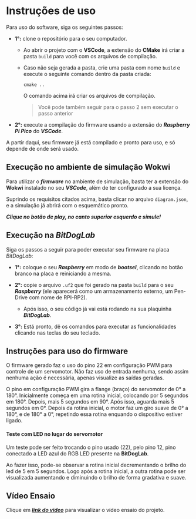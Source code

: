 # Instruções de uso

Para uso do software, siga os seguintes passos:

- **1°:** clone o repositório para o seu computador.

    - Ao abrir o projeto com o **VSCode**, a extensão do **CMake** irá criar a pasta ``build`` para você com os arquivos de compilação.

    - Caso não seja gerada a pasta, crie uma pasta com nome `build` e execute o seguinte comando dentro da pasta criada:
        
        ``cmake ..``

        O comando acima irá criar os arquivos de compilação.
        
        > Você pode também seguir para o passo 2 sem executar o passo anterior

- **2°:** execute a compilação do firmware usando a extensão do ***Raspberry Pi Pico*** do ***VSCode***.

A partir daqui, seu firmware já está compilado e pronto para uso, e só depende de onde será usado.

## Execução no ambiente de simulação Wokwi

Para utilizar o ***firmware*** no ambiente de simulação, basta ter a extensão do **Wokwi** instalado no seu ***VSCode***, além de ter configurado a sua licença.

Suprindo os requisitos citados acima, basta clicar no arquivo `diagram.json`, e a simulação já abrirá com o esquemático pronto.

***Clique no botão de play, no canto superior esquerdo e simule!***

## Execução na *BitDogLab*

Siga os passos a seguir para poder executar seu firmware na placa *BitDogLab*:

- **1°:** coloque o seu ***Raspberry*** em modo de ***bootsel***, clicando no botão branco na placa e reiniciando a mesma.

- **2°:** copie o arquivo `.uf2` que foi gerado na pasta `build` para o seu ***Raspberry*** (ele aparecerá como um armazenamento externo, um Pen-Drive com nome de RPI-RP2).

    - Após isso, o seu código já vai está rodando na sua plaquinha ***BitDogLab***.

- **3°:** Está pronto, dê os comandos para executar as funcionalidades clicando nas teclas do seu teclado.

## Instruções para uso do firmware

O firmware gerado faz o uso do pino 22 em configuração PWM para controle de um servomotor. Não faz uso de entrada nenhuma, sendo assim nenhuma ação é necessária, apenas visualize as saídas geradas.

O pino em configuração PWM gira a flange (braço) do servomotor de 0° a 180°. Inicialmente começa em uma rotina inicial, colocando por 5 segundos em 180°. Depois, mais 5 segundos em 90°. Após isso, aguarda mais 5 segundos em 0°. Depois da rotina inicial, o motor faz um giro suave de 0° a 180°, e de 180° a 0°, repetindo essa rotina enquando o dispositivo estiver ligado.

#### Teste com LED no lugar do servomotor

Um teste pode ser feito trocando o pino usado (22), pelo pino 12, pino conectado a LED azul do RGB LED presente na **BitDogLab**.

Ao fazer isso, pode-se observar a rotina inicial decrementando o brilho do led de 5 em 5 segundos. Logo após a rotina inicial, a outra rotina pode ser visualizada aumentando e diminuindo o brilho de forma gradativa e suave.

## Vídeo Ensaio

Clique em ***[link do video](https://drive.google.com/file/d/1vsgxwYzQk_zL7GVnioR4XT7UeSVNTtEv/view?usp=sharing)*** para visualizar o vídeo ensaio do projeto.
